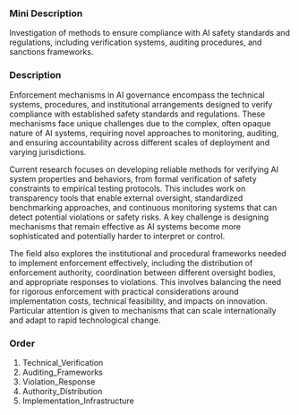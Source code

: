 ### Mini Description

Investigation of methods to ensure compliance with AI safety standards and regulations, including verification systems, auditing procedures, and sanctions frameworks.

### Description

Enforcement mechanisms in AI governance encompass the technical systems, procedures, and institutional arrangements designed to verify compliance with established safety standards and regulations. These mechanisms face unique challenges due to the complex, often opaque nature of AI systems, requiring novel approaches to monitoring, auditing, and ensuring accountability across different scales of deployment and varying jurisdictions.

Current research focuses on developing reliable methods for verifying AI system properties and behaviors, from formal verification of safety constraints to empirical testing protocols. This includes work on transparency tools that enable external oversight, standardized benchmarking approaches, and continuous monitoring systems that can detect potential violations or safety risks. A key challenge is designing mechanisms that remain effective as AI systems become more sophisticated and potentially harder to interpret or control.

The field also explores the institutional and procedural frameworks needed to implement enforcement effectively, including the distribution of enforcement authority, coordination between different oversight bodies, and appropriate responses to violations. This involves balancing the need for rigorous enforcement with practical considerations around implementation costs, technical feasibility, and impacts on innovation. Particular attention is given to mechanisms that can scale internationally and adapt to rapid technological change.

### Order

1. Technical_Verification
2. Auditing_Frameworks
3. Violation_Response
4. Authority_Distribution
5. Implementation_Infrastructure
